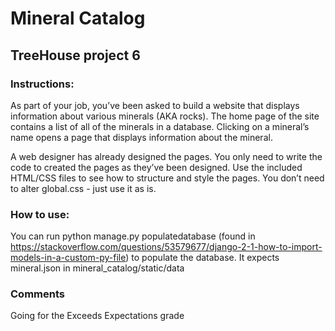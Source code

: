 # Mineral Catalog 

## TreeHouse project 6 

### Instructions:

As part of your job, you’ve been asked to build a website that displays information about various minerals (AKA rocks). The home page of the site contains a list of all of the minerals in a database. Clicking on a mineral’s name opens a page that displays information about the mineral.

A web designer has already designed the pages. You only need to write the code to created the pages as they’ve been designed. Use the included HTML/CSS files to see how to structure and style the pages. You don’t need to alter global.css - just use it as is.

### How to use:

You can run python manage.py populatedatabase (found in https://stackoverflow.com/questions/53579677/django-2-1-how-to-import-models-in-a-custom-py-file) to populate the database. It expects mineral.json in mineral_catalog/static/data 


### Comments

Going for the Exceeds Expectations grade
